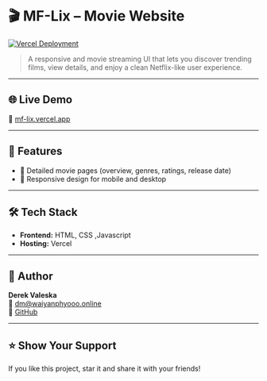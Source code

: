 # 🎬 MF-Lix – Movie Website

[![Vercel Deployment](https://img.shields.io/badge/Deployed%20on-Vercel-black?style=flat&logo=vercel)](https://mf-lix.vercel.app)

> A responsive and movie streaming UI that lets you discover trending films, view details, and enjoy a clean Netflix-like user experience.

---

## 🌐 Live Demo

🔗 [mf-lix.vercel.app](https://mf-lix.vercel.app)

---

## 🚀 Features

- 📄 Detailed movie pages (overview, genres, ratings, release date)
- 📱 Responsive design for mobile and desktop

---

## 🛠️ Tech Stack

- **Frontend:** HTML, CSS ,Javascript
- **Hosting:** Vercel

---

## 🧑 Author

**Derek Valeska**  
📧 [dm@waiyanphyooo.online](mailto:dm@waiyanphyooo.online)  
🐙 [GitHub](https://github.com/waiyanphyooo21)

---

## ⭐️ Show Your Support

If you like this project, star it and share it with your friends!



